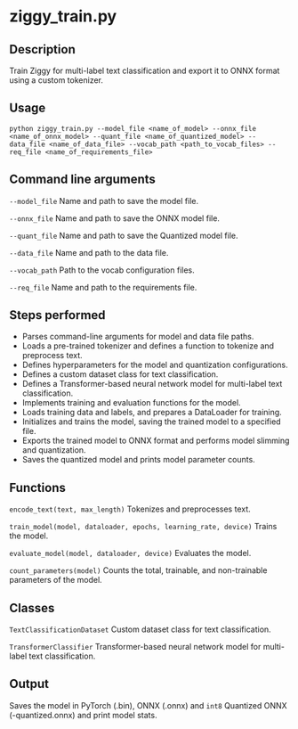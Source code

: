 # ziggy_train.py

## Description

Train Ziggy for multi-label text classification and export it to ONNX format using a custom tokenizer.

## Usage

```
python ziggy_train.py --model_file <name_of_model> --onnx_file <name_of_onnx_model> --quant_file <name_of_quantized_model> --data_file <name_of_data_file> --vocab_path <path_to_vocab_files> --req_file <name_of_requirements_file>
```

## Command line arguments

`--model_file` Name and path to save the model file.

`--onnx_file` Name and path to save the ONNX model file.

`--quant_file` Name and path to save the Quantized model file.

`--data_file` Name and path to the data file.

`--vocab_path` Path to the vocab configuration files.

`--req_file` Name and path to the requirements file.

## Steps performed

- Parses command-line arguments for model and data file paths.
- Loads a pre-trained tokenizer and defines a function to tokenize and preprocess text.
- Defines hyperparameters for the model and quantization configurations.
- Defines a custom dataset class for text classification.
- Defines a Transformer-based neural network model for multi-label text classification.
- Implements training and evaluation functions for the model.
- Loads training data and labels, and prepares a DataLoader for training.
- Initializes and trains the model, saving the trained model to a specified file.
- Exports the trained model to ONNX format and performs model slimming and quantization.
- Saves the quantized model and prints model parameter counts.

## Functions

`encode_text(text, max_length)` Tokenizes and preprocesses text.

`train_model(model, dataloader, epochs, learning_rate, device)` Trains the model.

`evaluate_model(model, dataloader, device)` Evaluates the model.

`count_parameters(model)` Counts the total, trainable, and non-trainable parameters of the model.

## Classes

`TextClassificationDataset` Custom dataset class for text classification.

`TransformerClassifier` Transformer-based neural network model for multi-label text classification.

## Output

Saves the model in PyTorch (.bin), ONNX (.onnx) and `int8` Quantized ONNX (-quantized.onnx) and print model stats.
